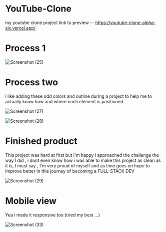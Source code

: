 # YouTube-Clone

my youtube clone project 
link to preview -- https://youtube-clone-alpha-six.vercel.app/

# Process 1

![Screenshot (25)](https://user-images.githubusercontent.com/71198309/154720811-0600824a-fe39-4c91-a7e1-a39ccde0e17d.png)

# Process two
i like adding these odd colors and outline during a project to help me to actually know how and where each element is positioned



![Screenshot (27)](https://user-images.githubusercontent.com/71198309/154721051-ca1262b4-bba0-4ad9-9ca2-e73c516673f0.png)


![Screenshot (28)](https://user-images.githubusercontent.com/71198309/154721092-091dace6-d6e0-4c23-8c28-c3fce23c5876.png)

# Finished product
This project was hard at first but I'm happy i approached the challenge the way I did , i dont even know how i was able to make this project as clean as it is, I must say ,   I'm very proud of myself and as time goes on hope to improve  better in this journey of becoming a FULL-STACK DEV

![Screenshot (29)](https://user-images.githubusercontent.com/71198309/154721684-ee89f104-2064-452d-8494-c31b1a90c184.png)

# Mobile view
Yea i made it responsive too (tried my best ...)






![Screenshot (33)](https://user-images.githubusercontent.com/71198309/154726060-bc6fdbb4-098c-48fd-89aa-c2066872a65d.png)

